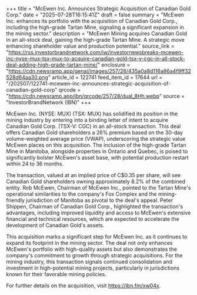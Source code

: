 +++
title = "McEwen Inc. Announces Strategic Acquisition of Canadian Gold Corp."
date = "2025-07-28T16:15:41Z"
draft = false
summary = "McEwen Inc. enhances its portfolio with the acquisition of Canadian Gold Corp., including the high-grade Tartan Mine, signaling a significant expansion in the mining sector."
description = "McEwen Mining acquires Canadian Gold in an all-stock deal, gaining the high-grade Tartan Mine. A strategic move enhancing shareholder value and production potential."
source_link = "https://rss.investorbrandnetwork.com/iw/investornewsbreaks-mcewen-inc-nyse-mux-tsx-mux-to-acquire-canadian-gold-tsx-v-cgc-in-all-stock-deal-adding-high-grade-tartan-mine/"
enclosure = "https://cdn.newsramp.app/genai/images/257/28/435a0a8d116a86a4f9ff32528d64aa30.png"
article_id = 122741
feed_item_id = 17644
url = "/202507/122741-mcewen-inc-announces-strategic-acquisition-of-canadian-gold-corp"
qrcode = "https://cdn.newsramp.app/ibn/qrcode/257/28/dual_8Hh.webp"
source = "InvestorBrandNetwork (IBN)"
+++

<p>McEwen Inc. (NYSE: MUX) (TSX: MUX) has solidified its position in the mining industry by entering into a binding letter of intent to acquire Canadian Gold Corp. (TSX-V: CGC) in an all-stock transaction. This deal offers Canadian Gold shareholders a 26% premium based on the 30-day volume-weighted average price (VWAP), underscoring the strategic value McEwen places on this acquisition. The inclusion of the high-grade Tartan Mine in Manitoba, alongside properties in Ontario and Quebec, is poised to significantly bolster McEwen's asset base, with potential production restart within 24 to 36 months.</p><p>The transaction, valued at an implied price of C$0.35 per share, will see Canadian Gold shareholders owning approximately 8.2% of the combined entity. Rob McEwen, Chairman of McEwen Inc., pointed to the Tartan Mine's operational similarities to the company's Fox Complex and the mining-friendly jurisdiction of Manitoba as pivotal to the deal's appeal. Peter Shippen, Chairman of Canadian Gold Corp., highlighted the transaction's advantages, including improved liquidity and access to McEwen's extensive financial and technical resources, which are expected to accelerate the development of Canadian Gold's assets.</p><p>This acquisition marks a significant step for McEwen Inc. as it continues to expand its footprint in the mining sector. The deal not only enhances McEwen's portfolio with high-quality assets but also demonstrates the company's commitment to growth through strategic acquisitions. For the mining industry, this transaction signals continued consolidation and investment in high-potential mining projects, particularly in jurisdictions known for their favorable mining policies.</p><p>For further details on the acquisition, visit <a href='https://ibn.fm/xw04x' rel='nofollow' target='_blank'>https://ibn.fm/xw04x</a>.</p>